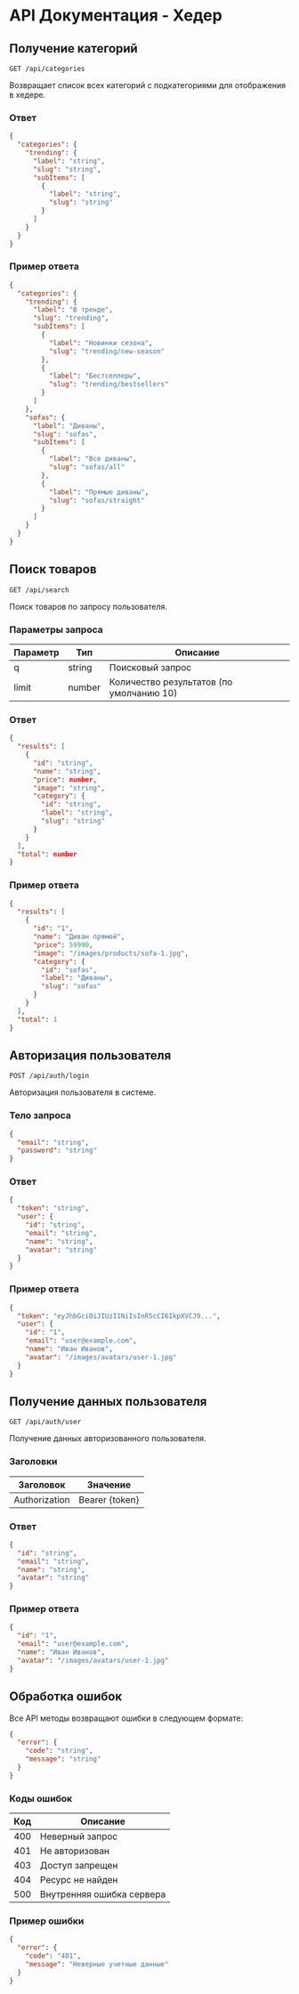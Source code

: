 # API Документация - Хедер

## Получение категорий
`GET /api/categories`

Возвращает список всех категорий с подкатегориями для отображения в хедере.

### Ответ
```json
{
  "categories": {
    "trending": {
      "label": "string",
      "slug": "string",
      "subItems": [
        {
          "label": "string",
          "slug": "string"
        }
      ]
    }
  }
}
```

### Пример ответа
```json
{
  "categories": {
    "trending": {
      "label": "В тренде",
      "slug": "trending",
      "subItems": [
        {
          "label": "Новинки сезона",
          "slug": "trending/new-season"
        },
        {
          "label": "Бестселлеры",
          "slug": "trending/bestsellers"
        }
      ]
    },
    "sofas": {
      "label": "Диваны",
      "slug": "sofas",
      "subItems": [
        {
          "label": "Все диваны",
          "slug": "sofas/all"
        },
        {
          "label": "Прямые диваны",
          "slug": "sofas/straight"
        }
      ]
    }
  }
}
```

## Поиск товаров
`GET /api/search`

Поиск товаров по запросу пользователя.

### Параметры запроса
| Параметр | Тип | Описание |
|----------|-----|----------|
| q | string | Поисковый запрос |
| limit | number | Количество результатов (по умолчанию 10) |

### Ответ
```json
{
  "results": [
    {
      "id": "string",
      "name": "string",
      "price": number,
      "image": "string",
      "category": {
        "id": "string",
        "label": "string",
        "slug": "string"
      }
    }
  ],
  "total": number
}
```

### Пример ответа
```json
{
  "results": [
    {
      "id": "1",
      "name": "Диван прямой",
      "price": 59990,
      "image": "/images/products/sofa-1.jpg",
      "category": {
        "id": "sofas",
        "label": "Диваны",
        "slug": "sofas"
      }
    }
  ],
  "total": 1
}
```

## Авторизация пользователя
`POST /api/auth/login`

Авторизация пользователя в системе.

### Тело запроса
```json
{
  "email": "string",
  "password": "string"
}
```

### Ответ
```json
{
  "token": "string",
  "user": {
    "id": "string",
    "email": "string",
    "name": "string",
    "avatar": "string"
  }
}
```

### Пример ответа
```json
{
  "token": "eyJhbGciOiJIUzI1NiIsInR5cCI6IkpXVCJ9...",
  "user": {
    "id": "1",
    "email": "user@example.com",
    "name": "Иван Иванов",
    "avatar": "/images/avatars/user-1.jpg"
  }
}
```

## Получение данных пользователя
`GET /api/auth/user`

Получение данных авторизованного пользователя.

### Заголовки
| Заголовок | Значение |
|-----------|----------|
| Authorization | Bearer {token} |

### Ответ
```json
{
  "id": "string",
  "email": "string",
  "name": "string",
  "avatar": "string"
}
```

### Пример ответа
```json
{
  "id": "1",
  "email": "user@example.com",
  "name": "Иван Иванов",
  "avatar": "/images/avatars/user-1.jpg"
}
```

## Обработка ошибок

Все API методы возвращают ошибки в следующем формате:

```json
{
  "error": {
    "code": "string",
    "message": "string"
  }
}
```

### Коды ошибок
| Код | Описание |
|-----|----------|
| 400 | Неверный запрос |
| 401 | Не авторизован |
| 403 | Доступ запрещен |
| 404 | Ресурс не найден |
| 500 | Внутренняя ошибка сервера |

### Пример ошибки
```json
{
  "error": {
    "code": "401",
    "message": "Неверные учетные данные"
  }
}
``` 